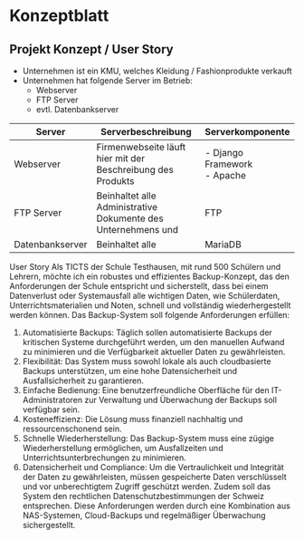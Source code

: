 # Konzeptblatt

## Projekt Konzept / User Story

- Unternehmen ist ein KMU, welches Kleidung / Fashionprodukte verkauft
- Unternehmen hat folgende Server im Betrieb:
  - Webserver
  - FTP Server
  - evtl. Datenbankserver

| Server          | Serverbeschreibung                                             | Serverkomponente                |
|-----------------|----------------------------------------------------------------|---------------------------------|
| Webserver       | Firmenwebseite läuft hier mit der Beschreibung des Produkts    | - Django Framework<br/>- Apache |
| FTP Server      | Beinhaltet alle Administrative Dokumente des Unternehmens und  | FTP                             |
| Datenbankserver | Beinhaltet alle                                                | MariaDB                         |

User Story
Als TICTS der Schule Testhausen, mit rund 500 Schülern und Lehrern, möchte ich ein robustes und effizientes Backup-Konzept, das den Anforderungen der Schule entspricht und sicherstellt, dass bei einem Datenverlust oder Systemausfall alle wichtigen Daten, wie Schülerdaten, Unterrichtsmaterialien und Noten, schnell und vollständig wiederhergestellt werden können.
Das Backup-System soll folgende Anforderungen erfüllen:
1. Automatisierte Backups: Täglich sollen automatisierte Backups der kritischen Systeme durchgeführt werden, um den manuellen Aufwand zu minimieren und die Verfügbarkeit aktueller Daten zu gewährleisten.
2. Flexibilität: Das System muss sowohl lokale als auch cloudbasierte Backups unterstützen, um eine hohe Datensicherheit und Ausfallsicherheit zu garantieren.
3. Einfache Bedienung: Eine benutzerfreundliche Oberfläche für den IT-Administratoren zur Verwaltung und Überwachung der Backups soll verfügbar sein.
4. Kosteneffizienz: Die Lösung muss finanziell nachhaltig und ressourcenschonend sein.
5. Schnelle Wiederherstellung: Das Backup-System muss eine zügige Wiederherstellung ermöglichen, um Ausfallzeiten und Unterrichtsunterbrechungen zu minimieren.
6. Datensicherheit und Compliance: Um die Vertraulichkeit und Integrität der Daten zu gewährleisten, müssen gespeicherte Daten verschlüsselt und vor unberechtigtem Zugriff geschützt werden. Zudem soll das System den rechtlichen Datenschutzbestimmungen der Schweiz entsprechen.
Diese Anforderungen werden durch eine Kombination aus NAS-Systemen, Cloud-Backups und regelmäßiger Überwachung sichergestellt.